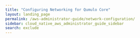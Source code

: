 ```yaml
---
title: "Configuring Networking for Qumulo Core"
layout: landing_page
permalink: /aws-administrator-guide/network-configuration/
sidebar: cloud_native_aws_administrator_guide_sidebar
search: exclude
---
```

